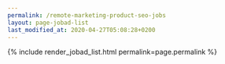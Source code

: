 ```yaml
---
permalink: /remote-marketing-product-seo-jobs
layout: page-jobad-list
last_modified_at: 2020-04-27T05:08:28+0200
---
```

{% include render_jobad_list.html permalink=page.permalink %}
